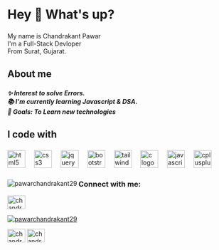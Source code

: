 <h1 align="left">Hey 👋 What's up?</h1>

###

<p align="left">My name is Chandrakant Pawar<br>I'm a Full-Stack Devloper<br>From Surat, Gujarat.</p>

###

<h2 align="left">About me</h2>

###

<h5 align="left">✨ Interest to solve Errors.<br>📚 I'm currently learning Javascript & DSA.<br>🎯 Goals: To Learn new technologies</h5>

###

<h2 align="left">I code with</h2>

###

<div align="left">
  <img src="https://cdn.jsdelivr.net/gh/devicons/devicon/icons/html5/html5-original.svg" height="40" alt="html5 logo"  />
  <img width="12" />
  <img src="https://cdn.jsdelivr.net/gh/devicons/devicon/icons/css3/css3-original.svg" height="40" alt="css3 logo"  />
  <img width="12" />
  <img src="https://cdn.jsdelivr.net/gh/devicons/devicon/icons/jquery/jquery-original.svg" height="40" alt="jquery logo"  />
  <img width="12" />
  <img src="https://cdn.jsdelivr.net/gh/devicons/devicon/icons/bootstrap/bootstrap-original.svg" height="40" alt="bootstrap logo"  />
  <img width="12" />
  <img src="https://cdn.jsdelivr.net/gh/devicons/devicon/icons/tailwindcss/tailwindcss-original-wordmark.svg" height="40" alt="tailwindcss logo"  />
  <img width="12" />
  <img src="https://cdn.jsdelivr.net/gh/devicons/devicon/icons/c/c-original.svg" height="40" alt="c logo"  />
  <img width="12" />
  <img src="https://cdn.jsdelivr.net/gh/devicons/devicon/icons/javascript/javascript-original.svg" height="40" alt="javascript logo"  />
  <img width="12" />
  <img src="https://cdn.jsdelivr.net/gh/devicons/devicon/icons/cplusplus/cplusplus-original.svg" height="40" alt="cplusplus logo"  />
</div>

###
<p><img align="left" src="https://github-readme-stats.vercel.app/api/top-langs?username=pawarchandrakant29&show_icons=true&locale=en&layout=compact" alt="pawarchandrakant29" /></p>
<h3 align="left">Connect with me:</h3>
<p align="left">
<a href="https://twitter.com/chandrakant29" target="blank"><img align="center" src="https://raw.githubusercontent.com/rahuldkjain/github-profile-readme-generator/master/src/images/icons/Social/twitter.svg" alt="chandrakant29" height="30" width="40" /></a>
  <p align="left"> <a href="https://github.com/ryo-ma/github-profile-trophy"><img src="https://github-profile-trophy.vercel.app/?username=pawarchandrakant29" alt="pawarchandrakant29" /></a> </p>
<a href="https://linkedin.com/in/chandrakant pawar" target="blank"><img align="center" src="https://raw.githubusercontent.com/rahuldkjain/github-profile-readme-generator/master/src/images/icons/Social/linked-in-alt.svg" alt="chandrakant pawar" height="30" width="40" /></a>
<a href="https://instagram.com/chandrakant_29_" target="blank"><img align="center" src="https://raw.githubusercontent.com/rahuldkjain/github-profile-readme-generator/master/src/images/icons/Social/instagram.svg" alt="chandrakant_29_" height="30" width="40" /></a>
</p>
